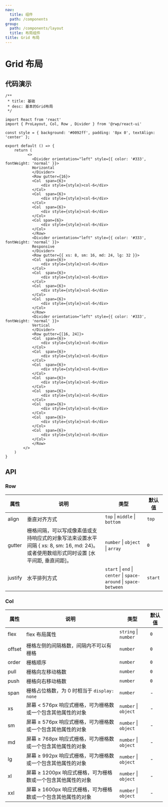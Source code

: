 ```yaml
---
nav:
  title: 组件
  path: /components
group:
  path: /components/layout
  title: 布局组件
title: Grid 布局
---
```


# Grid 布局


## 代码演示

```tsx
/**
 * title: 基础
 * desc: 基本的Grid布局
 */

import React from 'react'
import { ProLayout, Col, Row , Divider } from '@rwp/react-ui'

const style = { background: '#0092ff', padding: '8px 0', textAlign: 'center' };

export default () => {
    return (
          <>
            <Divider orientation="left" style={{ color: '#333', fontWeight: 'normal' }}>
            Horizontal
            </Divider>
            <Row gutter={16}>
            <Col  span={6}>
                <div style={style}>col-6</div>
            </Col>
            <Col  span={6}>
                <div style={style}>col-6</div>
            </Col>
            <Col  span={6}>
                <div style={style}>col-6</div>
            </Col>
            <Col span={6}>
                <div style={style}>col-6</div>
            </Col>
            </Row>
            <Divider orientation="left" style={{ color: '#333', fontWeight: 'normal' }}>
            Responsive
            </Divider>
            <Row gutter={{ xs: 8, sm: 16, md: 24, lg: 32 }}>
            <Col  span={6}>
                <div style={style}>col-6</div>
            </Col>
            <Col  span={6}>
                <div style={style}>col-6</div>
            </Col>
            <Col  span={6}>
                <div style={style}>col-6</div>
            </Col>
            <Col  span={6}>
                <div style={style}>col-6</div>
            </Col>
            </Row>
            <Divider orientation="left" style={{ color: '#333', fontWeight: 'normal' }}>
            Vertical
            </Divider>
            <Row gutter={[16, 24]}>
            <Col  span={6}>
                <div style={style}>col-6</div>
            </Col>
            <Col  span={6}>
                <div style={style}>col-6</div>
            </Col>
            <Col  span={6}>
                <div style={style}>col-6</div>
            </Col>
            <Col  span={6}>
                <div style={style}>col-6</div>
            </Col>
            <Col  span={6}>
                <div style={style}>col-6</div>
            </Col>
            <Col  span={6}>
                <div style={style}>col-6</div>
            </Col>
            <Col  span={6}>
                <div style={style}>col-6</div>
            </Col>
            <Col  span={6}>
                <div style={style}>col-6</div>
            </Col>
            </Row>
        </>
    )
}

```

## API

### Row


|属性        |说明	       |类型	     |默认值
|-----      |------       |-----      |-------
|align      |垂直对齐方式  |`top` \| `middle` \| `bottom` | `top`
|gutter     |栅格间隔，可以写成像素值或支持响应式的对象写法来设置水平间隔 { xs: 8, sm: 16, md: 24}。或者使用数组形式同时设置 [水平间距, 垂直间距]。|`number` \| `object` \| `array` | `0`
|justify    |水平排列方式    | `start` \| `end` \| `center` \| `space-around` \| `space-between` | `start`

### Col

|属性        |说明	       |类型	     |默认值
|-----      |------       |-----      |-------
|flex       |flex 布局属性 | `string` \| `number`| `0`
|offset     |栅格左侧的间隔格数，间隔内不可以有栅格|`number`| `0`
|order      |栅格顺序 |`number`| `0`
|pull       |栅格向左移动格数|`number`| `0`
|push       |栅格向右移动格数|`number` | `0`
|span       |栅格占位格数，为 0 时相当于 `display: none`|`number`| -
|xs         |屏幕 < 576px 响应式栅格，可为栅格数或一个包含其他属性的对象| `number` \| `object`| -
|sm         |屏幕 ≥ 576px 响应式栅格，可为栅格数或一个包含其他属性的对象| `number` \| `object`| -
|md         |屏幕 ≥ 768px 响应式栅格，可为栅格数或一个包含其他属性的对象| `number` \| `object`| -
|lg         |屏幕 ≥ 992px 响应式栅格，可为栅格数或一个包含其他属性的对象| `number` \| `object`| -
|xl         |屏幕 ≥ 1200px 响应式栅格，可为栅格数或一个包含其他属性的对象| `number` \| `object`| -
|xxl       |屏幕 ≥ 1600px 响应式栅格，可为栅格数或一个包含其他属性的对象  | `number` \| `object` | -

